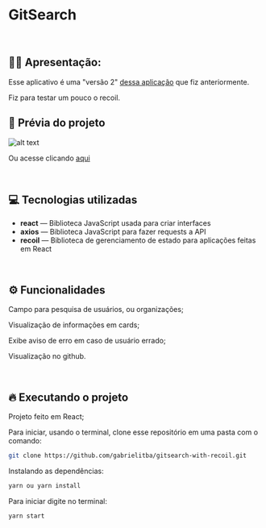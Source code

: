 # GitSearch

&nbsp;

## 🙋‍♂ Apresentação:

Esse aplicativo é uma "versão 2" [dessa aplicação](https://github.com/gabrielitba/gitsearch) que fiz anteriormente. 

Fiz para testar um pouco o recoil. 

## 🎥 Prévia do projeto

![alt text](https://i.imgur.com/MeJQFuM.gif)

Ou acesse clicando [aqui](https://optimistic-ride-c8592a.netlify.app/)

&nbsp;

## 💻 Tecnologias utilizadas

- **react** — Biblioteca JavaScript usada para criar interfaces
- **axios** — Biblioteca JavaScript para fazer requests a API
- **recoil** — Biblioteca de gerenciamento de estado para aplicações feitas em React

&nbsp;

## ⚙️ Funcionalidades

Campo para pesquisa de usuários, ou organizações;

Visualização de informações em cards;

Exibe aviso de erro em caso de usuário errado;

Visualização no github.

&nbsp;

## 🔥️ Executando o projeto

Projeto feito em React;

Para iniciar, usando o terminal, clone esse repositório em uma pasta com o comando:

```bash
git clone https://github.com/gabrielitba/gitsearch-with-recoil.git
```

Instalando as dependências:

```bash
yarn ou yarn install
```

Para iniciar digite no terminal:

```bash
yarn start
```

